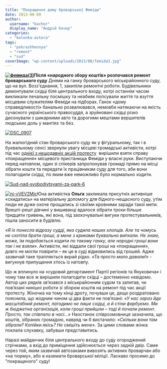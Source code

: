 ```yaml
---
title: "Покращення дому броварської Феміди"
date: 2013-08-09
author: 
  username: "kachor"
  display_name: "Андрій Качор"
categories: 
  - "kolonka-avtora"
tags: 
  - "pokrashhennya"
  - "remont"
  - "sud"
coverImage: "wp-content/uploads/2013/08/femida3.jpg"
---
```


**[![фемида(3)](https://mpz.brovary.org/wp-content/uploads/2013/08/femida3.jpg)](https://mpz.brovary.org/wp-content/uploads/2013/08/femida3.jpg)Після «народного збору коштів» розпочався ремонт броварського суду** Днями на ганку броварського міськрайонного суду, що на вул. Возз'єднання, 1, закипіли ремонтні роботи. Будівельники демонтували східці біля центрального входу, котрі останнім часом викликали печальну посмішку та неабияк попсували життя та взуття місцевим служителям Феміди на підборах. Ганок «дому справедливості» банально розвалювався, немовби натякаючи на якість сучасного українського правосуддя, а зруйновані східці різко дисонували з шикарними авто та дорогими мештами вершителів людських доль у мантіях та без.

[![DSC_0907](https://mpz.brovary.org/wp-content/uploads/2013/08/DSC_0907.jpg)](https://mpz.brovary.org/wp-content/uploads/2013/08/DSC_0907.jpg)

На жалюгідний стан броварського суду як у фігуральному, так і в буквальному сенсі звернули увагу місцеві громадські активісти, котрі під час [однієї з нещодавніх акцій протесту](https://mpz.brovary.org/sud-zvilniv-z-pid-areshtu-zahisnikiv-parku-peremoga/)  вирішили взяти справу «покращення» місцевого пристанища Феміди у власні руки. Виступаючи перед натовпом, один зі спікерів запропонував громаді прямо на місці зібрати кошти та передати їх працівникам суду для того, аби вони полагодили східці, по яким вже неможливо було нормально ходити.

[![Sud-nad-svobodivtsyami-za-park-6](https://mpz.brovary.org/wp-content/uploads/2013/08/Sud-nad-svobodivtsyami-za-park-6.jpg)](https://mpz.brovary.org/wp-content/uploads/2013/08/Sud-nad-svobodivtsyami-za-park-6.jpg)

[![nj-vVEV2Mic](https://mpz.brovary.org/wp-content/uploads/2013/08/nj-vVEV2Mic.jpg)](https://mpz.brovary.org/wp-content/uploads/2013/08/nj-vVEV2Mic.jpg)Юна активістка **Ольга** закликала присутніх активніше «скидатись» на матеріальну допомогу для бідного-нещасного суду, утім люди не дуже охоче прощались зі своїми кровними заради такої мети. Врешті-решт дівчині у вишиванці вдалося зібрати трохи більше тридцяти гривень, які вона, під заохочувальні вигуки протестувальників, пішла заносити в будівлю.

_«Я їх понесла відразу судді, яка судила наших хлопців. Але та чомусь не схотіла брати гроші, а мене з криками буквально випхали. Не знаю, може, їм подобається ходити по такому ганку, але народні гроші вони так і не взяли»._ Активісти, які віддали свої гроші на «покращення», довго не могли повірити – як це в суді відмовились від грошей. Адже зазвичай таке трапляється вкрай рідко. _«Та просто мало давали!»_ - вигукнув припущення хтось із натовпу.

Що ж вплинуло на «судовий департамент Партії регіонів та Януковича» і чому там все ж вирішили полагодити східці – достеменно невідомо. Автор цих рядків зв’язався з міськрайонним судом та запитав, чи пов’язані нинішні роботи зі збором коштів на ремонт під час акції протесту. Жіночка на тому кінці дроту, почувши це, дещо роздратовано пояснила, що жодним чином ці два факти не пов’язані: _«У нас зараз йде масштабний ремонт, лагодимо не лише східці, а й стіни фарбуємо. Ми ж бюджетна організація, коли гроші прийшли – тоді й почали ремонт. Просто, так співпало в часі…»_ Наостанок співрозмовниця зазначила, що коштів, зібраних громадою, навряд чи б вистачило: _«Скільки вони там зібрали? Копійки якісь? Не смішіть мене»._ За цими словами жінка поклала слухавку, забувши представитись.

Наразі майданчик біля центрального входу до суду огороджений стрічками, а вхід до приміщення здійснюється через задній двір. Саме через той, яким зазвичай автозаками вивозять активних броварчан або «на тюрму», або в каземати броварської міліції. Ласкаво просимо до "покращеного" суду!
